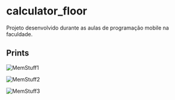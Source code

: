 # calculator_floor

Projeto desenvolvido durante as aulas de programação mobile na faculdade.

## Prints ##


![MemStuff1](https://user-images.githubusercontent.com/61428146/154268006-30a245b7-4a37-44c1-8980-15b29948eb9b.png)

![MemStuff2](https://user-images.githubusercontent.com/61428146/154268018-0e53d1c5-b621-48cd-a840-63d8188bc00c.png)

![MemStuff3](https://user-images.githubusercontent.com/61428146/154268029-4190d14a-9d01-4b79-b6bd-09747c0f0a35.png)
